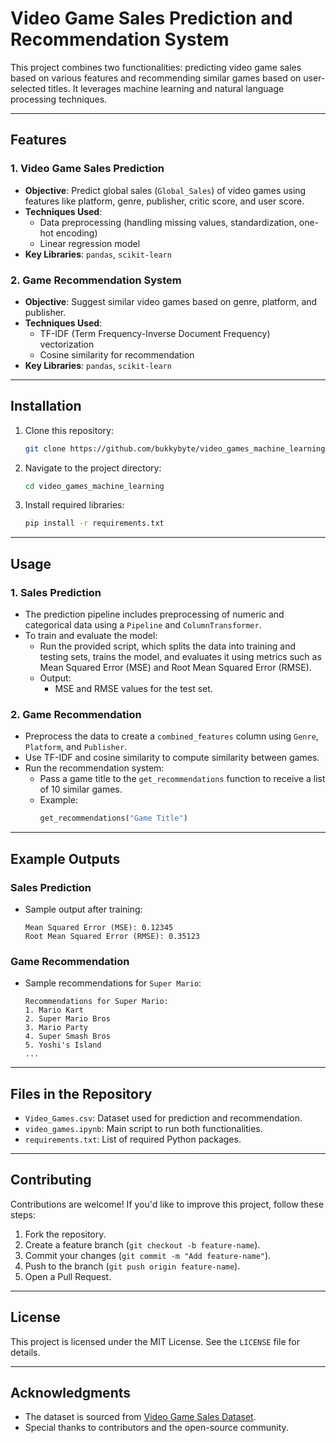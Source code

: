 # Video Game Sales Prediction and Recommendation System

This project combines two functionalities: predicting video game sales based on various features and recommending similar games based on user-selected titles. It leverages machine learning and natural language processing techniques.

---

## Features

### 1. **Video Game Sales Prediction**
   - **Objective**: Predict global sales (`Global_Sales`) of video games using features like platform, genre, publisher, critic score, and user score.
   - **Techniques Used**:
     - Data preprocessing (handling missing values, standardization, one-hot encoding)
     - Linear regression model
   - **Key Libraries**: `pandas`, `scikit-learn`

### 2. **Game Recommendation System**
   - **Objective**: Suggest similar video games based on genre, platform, and publisher.
   - **Techniques Used**:
     - TF-IDF (Term Frequency-Inverse Document Frequency) vectorization
     - Cosine similarity for recommendation
   - **Key Libraries**: `pandas`, `scikit-learn`

---

## Installation

1. Clone this repository:
   ```bash
   git clone https://github.com/bukkybyte/video_games_machine_learning.git
   ```
2. Navigate to the project directory:
   ```bash
   cd video_games_machine_learning
   ```
3. Install required libraries:
   ```bash
   pip install -r requirements.txt
   ```

---

## Usage

### 1. **Sales Prediction**
   - The prediction pipeline includes preprocessing of numeric and categorical data using a `Pipeline` and `ColumnTransformer`.
   - To train and evaluate the model:
     - Run the provided script, which splits the data into training and testing sets, trains the model, and evaluates it using metrics such as Mean Squared Error (MSE) and Root Mean Squared Error (RMSE).
     - Output: 
       - MSE and RMSE values for the test set.

### 2. **Game Recommendation**
   - Preprocess the data to create a `combined_features` column using `Genre`, `Platform`, and `Publisher`.
   - Use TF-IDF and cosine similarity to compute similarity between games.
   - Run the recommendation system:
     - Pass a game title to the `get_recommendations` function to receive a list of 10 similar games.
     - Example:
       ```python
       get_recommendations("Game Title")
       ```

---

## Example Outputs

### Sales Prediction
- Sample output after training:
  ```
  Mean Squared Error (MSE): 0.12345
  Root Mean Squared Error (RMSE): 0.35123
  ```

### Game Recommendation
- Sample recommendations for `Super Mario`:
  ```
  Recommendations for Super Mario:
  1. Mario Kart
  2. Super Mario Bros
  3. Mario Party
  4. Super Smash Bros
  5. Yoshi's Island
  ...
  ```

---

## Files in the Repository

- `Video_Games.csv`: Dataset used for prediction and recommendation.
- `video_games.ipynb`: Main script to run both functionalities.
- `requirements.txt`: List of required Python packages.

---

## Contributing

Contributions are welcome! If you'd like to improve this project, follow these steps:
1. Fork the repository.
2. Create a feature branch (`git checkout -b feature-name`).
3. Commit your changes (`git commit -m "Add feature-name"`).
4. Push to the branch (`git push origin feature-name`).
5. Open a Pull Request.

---

## License

This project is licensed under the MIT License. See the `LICENSE` file for details.

---

## Acknowledgments

- The dataset is sourced from [Video Game Sales Dataset](https://example-dataset-link.com).
- Special thanks to contributors and the open-source community.
